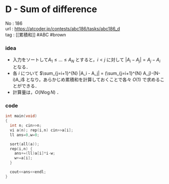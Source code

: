 # D - Sum of difference

No	: 186  
url	: https://atcoder.jp/contests/abc186/tasks/abc186_d  
tag	: [[累積和]]  #ABC #brown

### idea
- 入力をソートして$A_1 \le \ldots \le A_N$ とすると，$i<j$ に対して $|A_i-A_j|=A_j-A_i$ となる．
- 各 $i$ について $\sum_{j=i+1}^{N} |A_i - A_j| = (\sum_{j=i+1}^{N} A_j)-(N-i)A_i$ となり，あらかじめ累積和を計算しておくことで各々 $O(1)$ で求めることができる．
- 計算量は，$O(N \log N)$ ．

### code
```cpp
int	main(void)
{
  int n; cin>>n;
  vi a(n); rep(i,n) cin>>a[i];
  ll ans=0,w=0;

  sort(all(a));
  rep(i,n) {
    ans+=(ll)a[i]*i-w;
    w+=a[i];
  }

  cout<<ans<<endl;
}
```